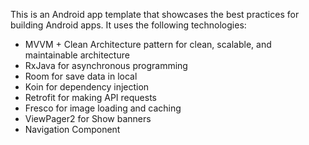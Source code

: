 This is an Android app template that showcases the best practices for building Android apps. 
It uses the following technologies:
* MVVM + Clean Architecture pattern for clean, scalable, and maintainable architecture
* RxJava for asynchronous programming
* Room for save data in local
* Koin for dependency injection
* Retrofit for making API requests
* Fresco for image loading and caching
* ViewPager2 for Show banners
* Navigation Component
